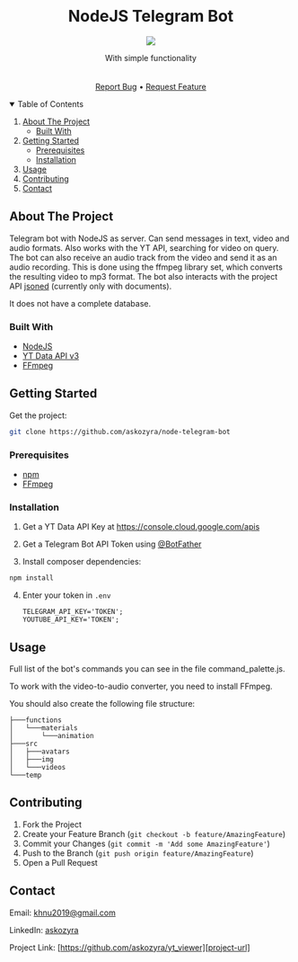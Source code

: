 <!-- PROJECT LOGO -->
<br />
<p align="center">
  <h1 align="center">NodeJS Telegram Bot</h1>
  <p align="center">
    <img src="https://user-images.githubusercontent.com/72695696/134920719-863e3492-34d1-4f75-b5f3-de2a522f423c.png">
  </p>
  <p align="center">
    With simple functionality
    <br/>
    <br/>
    <br/>
    <a href="https://github.com/askozyra/node-telegram-bot/issues">Report Bug</a>
    •
  <a href="https://github.com/askozyra/node-telegram-bot/pulls">Request Feature</a>
  </p>
</p>



<!-- TABLE OF CONTENTS -->
<details open="open">
  <summary>Table of Contents</summary>
  <ol>
    <li>
      <a href="#about-the-project">About The Project</a>
      <ul>
        <li><a href="#built-with">Built With</a></li>
      </ul>
    </li>
    <li>
      <a href="#getting-started">Getting Started</a>
      <ul>
        <li><a href="#prerequisites">Prerequisites</a></li>
        <li><a href="#installation">Installation</a></li>
      </ul>
    </li>
    <li><a href="#usage">Usage</a></li>
    <li><a href="#contributing">Contributing</a></li>
    <li><a href="#contact">Contact</a></li>
  </ol>
</details>



<!-- ABOUT THE PROJECT -->
## About The Project

Telegram bot with NodeJS as server. Can send messages in text, video and audio formats. Also works with the YT API, searching for video on query. The bot can also receive an audio track from the video and send it as an audio recording. This is done using the ffmpeg library set, which converts the resulting video to mp3 format. The bot also interacts with the project API [jsoned](https://github.com/askozyra/jsoned) (currently only with documents).

It does not have a complete database.

### Built With

* [NodeJS](https://nodejs.org/en/)
* [YT Data API v3](https://console.cloud.google.com/apis)
* [FFmpeg](https://ffmpeg.org)



<!-- GETTING STARTED -->
## Getting Started

Get the project:
  ```sh
  git clone https://github.com/askozyra/node-telegram-bot
  ```

### Prerequisites

* [npm](https://www.npmjs.com)
* [FFmpeg](https://ffmpeg.org)

### Installation

1. Get a YT Data API Key at https://console.cloud.google.com/apis

2. Get a Telegram Bot API Token using [@BotFather](https://t.me/botfather)

3. Install composer dependencies:
  ```sh
  npm install
  ```

4. Enter your token in `.env`
   ```env
   TELEGRAM_API_KEY='TOKEN';
   YOUTUBE_API_KEY='TOKEN';
   ```



<!-- USAGE EXAMPLES -->
## Usage

Full list of the bot's commands you can see in the file command_palette.js.

To work with the video-to-audio converter, you need to install FFmpeg.

You should also create the following file structure:
```
├───functions
│   └───materials
│       └───animation
├───src
│   ├───avatars
│   ├───img
│   └───videos
└───temp
```


<!-- CONTRIBUTING -->
## Contributing

1. Fork the Project
2. Create your Feature Branch (`git checkout -b feature/AmazingFeature`)
3. Commit your Changes (`git commit -m 'Add some AmazingFeature'`)
4. Push to the Branch (`git push origin feature/AmazingFeature`)
5. Open a Pull Request



<!-- CONTACT -->
## Contact

Email: khnu2019@gmail.com

LinkedIn: [askozyra](https://linkedin.com/in/askozyra)

Project Link: [https://github.com/askozyra/yt_viewer][project-url]


<!-- MARKDOWN LINKS & IMAGES -->
[project-url]: https://github.com/askozyra/node-telegram-bot
[project-ico]: https://user-images.githubusercontent.com/72695696/134920719-863e3492-34d1-4f75-b5f3-de2a522f423c.png
